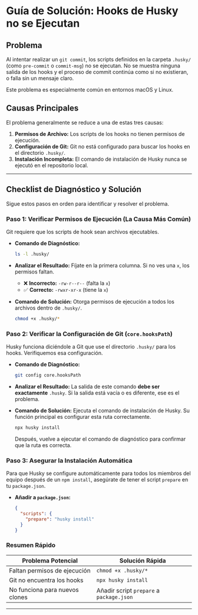 # Guía de Solución: Hooks de Husky no se Ejecutan

## Problema

Al intentar realizar un `git commit`, los scripts definidos en la carpeta `.husky/` (como `pre-commit` o `commit-msg`) no se ejecutan. No se muestra ninguna salida de los hooks y el proceso de commit continúa como si no existieran, o falla sin un mensaje claro.

Este problema es especialmente común en entornos macOS y Linux.

## Causas Principales

El problema generalmente se reduce a una de estas tres causas:
1.  **Permisos de Archivo:** Los scripts de los hooks no tienen permisos de ejecución.
2.  **Configuración de Git:** Git no está configurado para buscar los hooks en el directorio `.husky/`.
3.  **Instalación Incompleta:** El comando de instalación de Husky nunca se ejecutó en el repositorio local.

---

## Checklist de Diagnóstico y Solución

Sigue estos pasos en orden para identificar y resolver el problema.

### Paso 1: Verificar Permisos de Ejecución (La Causa Más Común)

Git requiere que los scripts de hook sean archivos ejecutables.

* **Comando de Diagnóstico:**
    ```bash
    ls -l .husky/
    ```

* **Analizar el Resultado:**
    Fíjate en la primera columna. Si no ves una `x`, los permisos faltan.

    * ❌ **Incorrecto:** `-rw-r--r--` (falta la `x`)
    * ✅ **Correcto:** `-rwxr-xr-x` (tiene la `x`)

* **Comando de Solución:**
    Otorga permisos de ejecución a todos los archivos dentro de `.husky/`.
    ```bash
    chmod +x .husky/*
    ```

### Paso 2: Verificar la Configuración de Git (`core.hooksPath`)

Husky funciona diciéndole a Git que use el directorio `.husky/` para los hooks. Verifiquemos esa configuración.

* **Comando de Diagnóstico:**
    ```bash
    git config core.hooksPath
    ```

* **Analizar el Resultado:**
    La salida de este comando **debe ser exactamente** `.husky`. Si la salida está vacía o es diferente, ese es el problema.

* **Comando de Solución:**
    Ejecuta el comando de instalación de Husky. Su función principal es configurar esta ruta correctamente.
    ```bash
    npx husky install
    ```
    Después, vuelve a ejecutar el comando de diagnóstico para confirmar que la ruta es correcta.

### Paso 3: Asegurar la Instalación Automática

Para que Husky se configure automáticamente para todos los miembros del equipo después de un `npm install`, asegúrate de tener el script `prepare` en tu `package.json`.

* **Añadir a `package.json`:**
    ```json
    {
      "scripts": {
        "prepare": "husky install"
      }
    }
    ```

### Resumen Rápido

| Problema Potencial                | Solución Rápida             |
| --------------------------------- | --------------------------- |
| Faltan permisos de ejecución      | `chmod +x .husky/*`         |
| Git no encuentra los hooks        | `npx husky install`         |
| No funciona para nuevos clones    | Añadir script `prepare` a `package.json` |

---